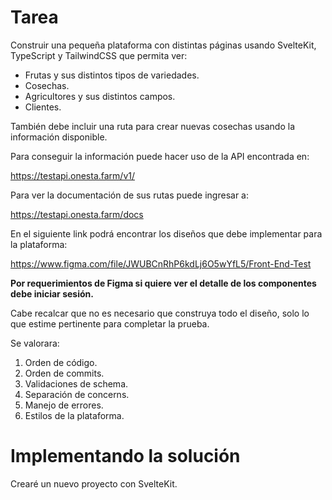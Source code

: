 # Tarea
Construir una pequeña plataforma con distintas páginas usando SvelteKit, TypeScript y TailwindCSS que permita ver:

- Frutas y sus distintos tipos de variedades.
- Cosechas.
- Agricultores y sus distintos campos.
- Clientes.

También debe incluir una ruta para crear nuevas cosechas usando la información disponible.

Para conseguir la información puede hacer uso de la API encontrada en:

https://testapi.onesta.farm/v1/

Para ver la documentación de sus rutas puede ingresar a:

https://testapi.onesta.farm/docs

En el siguiente link podrá encontrar los diseños que debe implementar para la plataforma:

https://www.figma.com/file/JWUBCnRhP6kdLj6O5wYfL5/Front-End-Test

**Por requerimientos de Figma si quiere ver el detalle de los componentes debe iniciar sesión.**

Cabe recalcar que no es necesario que construya todo el diseño, solo lo que estime pertinente para completar la prueba.

Se valorara:

1. Orden de código.
2. Orden de commits.
3. Validaciones de schema.
4. Separación de concerns.
5. Manejo de errores.
6. Estilos de la plataforma.


# Implementando la solución

Crearé un nuevo proyecto con SvelteKit.
